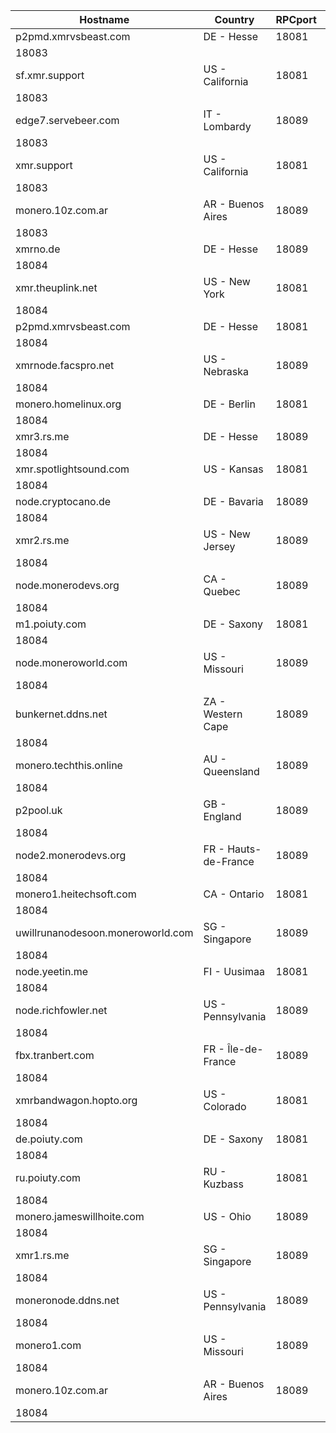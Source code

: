 Hostname | Country | RPCport | P2Pport
--- | --- | --- | ---
p2pmd.xmrvsbeast.com | DE - Hesse | 18081
 | 18083
sf.xmr.support | US - California | 18081
 | 18083
edge7.servebeer.com | IT - Lombardy | 18089
 | 18083
xmr.support | US - California | 18081
 | 18083
monero.10z.com.ar | AR - Buenos Aires | 18089
 | 18083
xmrno.de | DE - Hesse | 18089
 | 18084
xmr.theuplink.net | US - New York | 18081
 | 18084
p2pmd.xmrvsbeast.com | DE - Hesse | 18081
 | 18084
xmrnode.facspro.net | US - Nebraska | 18089
 | 18084
monero.homelinux.org | DE - Berlin | 18081
 | 18084
xmr3.rs.me | DE - Hesse | 18089
 | 18084
xmr.spotlightsound.com | US - Kansas | 18081
 | 18084
node.cryptocano.de | DE - Bavaria | 18089
 | 18084
xmr2.rs.me | US - New Jersey | 18089
 | 18084
node.monerodevs.org | CA - Quebec | 18089
 | 18084
m1.poiuty.com | DE - Saxony | 18081
 | 18084
node.moneroworld.com | US - Missouri | 18089
 | 18084
bunkernet.ddns.net | ZA - Western Cape | 18089
 | 18084
monero.techthis.online | AU - Queensland | 18089
 | 18084
p2pool.uk | GB - England | 18089
 | 18084
node2.monerodevs.org | FR - Hauts-de-France | 18089
 | 18084
monero1.heitechsoft.com | CA - Ontario | 18081
 | 18084
uwillrunanodesoon.moneroworld.com | SG - Singapore | 18089
 | 18084
node.yeetin.me | FI - Uusimaa | 18081
 | 18084
node.richfowler.net | US - Pennsylvania | 18089
 | 18084
fbx.tranbert.com | FR - Île-de-France | 18089
 | 18084
xmrbandwagon.hopto.org | US - Colorado | 18081
 | 18084
de.poiuty.com | DE - Saxony | 18081
 | 18084
ru.poiuty.com | RU - Kuzbass | 18081
 | 18084
monero.jameswillhoite.com | US - Ohio | 18089
 | 18084
xmr1.rs.me | SG - Singapore | 18089
 | 18084
moneronode.ddns.net | US - Pennsylvania | 18089
 | 18084
monero1.com | US - Missouri | 18089
 | 18084
monero.10z.com.ar | AR - Buenos Aires | 18089
 | 18084
